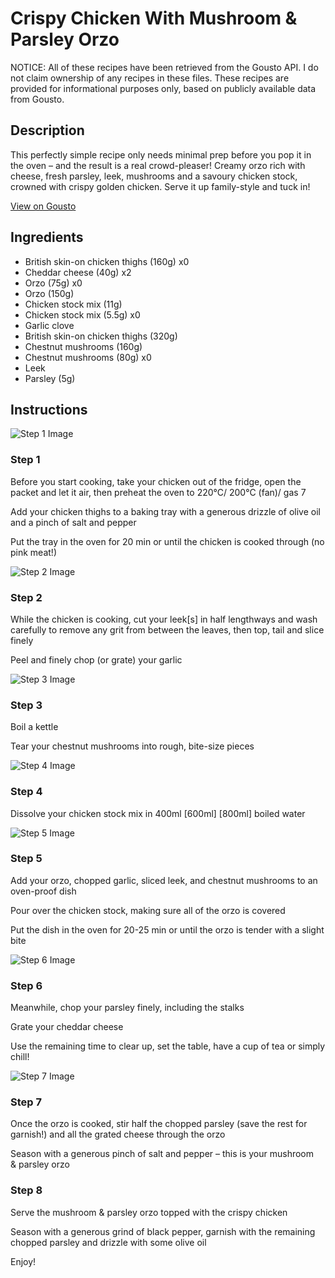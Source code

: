 # Crispy Chicken With Mushroom & Parsley Orzo

NOTICE: All of these recipes have been retrieved from the Gousto API. I do not claim ownership of any recipes in these files. These recipes are provided for informational purposes only, based on publicly available data from Gousto.

## Description

This perfectly simple recipe only needs minimal prep before you pop it in the oven – and the result is a real crowd-pleaser! Creamy orzo rich with cheese, fresh parsley, leek, mushrooms and a savoury chicken stock, crowned with crispy golden chicken. Serve it up family-style and tuck in!

[View on Gousto](https://www.gousto.co.uk/recipes/cookbook/crispy-chicken-with-mushroom-tarragon-orzo)

## Ingredients

- British skin-on chicken thighs (160g) x0
- Cheddar cheese (40g) x2
- Orzo (75g) x0
- Orzo (150g)
- Chicken stock mix (11g)
- Chicken stock mix (5.5g) x0
- Garlic clove
- British skin-on chicken thighs (320g)
- Chestnut mushrooms (160g)
- Chestnut mushrooms (80g) x0
- Leek
- Parsley (5g)

## Instructions

![Step 1 Image](https://production-media.gousto.co.uk/cms/recipe-step-image/1411.-step-1-x200.jpg)

### Step 1

Before you start cooking, take your chicken out of the fridge, open the packet and let it air, then preheat the oven to 220°C/ 200°C (fan)/ gas 7

Add your chicken thighs to a baking tray with a generous drizzle of olive oil and a pinch of salt and pepper

Put the tray in the oven for 20 min or until the chicken is cooked through (no pink meat!)

![Step 2 Image](https://production-media.gousto.co.uk/cms/recipe-step-image/1411.-step-2-x200.jpg)

### Step 2

While the chicken is cooking, cut your leek[s] in half lengthways and wash carefully to remove any grit from between the leaves, then top, tail and slice finely

Peel and finely chop (or grate) your garlic

![Step 3 Image](https://production-media.gousto.co.uk/cms/recipe-step-image/1411.-step-3-x200.jpg)

### Step 3

Boil a kettle

Tear your chestnut mushrooms into rough, bite-size pieces

![Step 4 Image](https://production-media.gousto.co.uk/cms/recipe-step-image/1411.-step-4-x200.jpg)

### Step 4

Dissolve your chicken stock mix in 400ml <span class="text-purple">[600ml]</span> <span class="text-danger">[800ml]</span> boiled water

![Step 5 Image](https://production-media.gousto.co.uk/cms/recipe-step-image/1411.-step-5-x200.jpg)

### Step 5

Add your orzo, chopped garlic, sliced leek, and chestnut mushrooms to an oven-proof dish

Pour over the chicken stock, making sure all of the orzo is covered

Put the dish in the oven for 20-25 min or until the orzo is tender with a slight bite

![Step 6 Image](https://production-media.gousto.co.uk/cms/recipe-step-image/1411.-step-6-x200.jpg)

### Step 6

Meanwhile, chop your parsley finely, including the stalks

Grate your cheddar cheese

Use the remaining time to clear up, set the table, have a cup of tea or simply chill!

![Step 7 Image](https://production-media.gousto.co.uk/cms/recipe-step-image/1411.-step-7-x200.jpg)

### Step 7

Once the orzo is cooked, stir half the chopped parsley (save the rest for garnish!) and all the grated cheese through the orzo

Season with a generous pinch of salt and pepper – this is your mushroom & parsley orzo

### Step 8

Serve the mushroom & parsley orzo topped with the crispy chicken

Season with a generous grind of black pepper, garnish with the remaining chopped parsley and drizzle with some olive oil

Enjoy!


